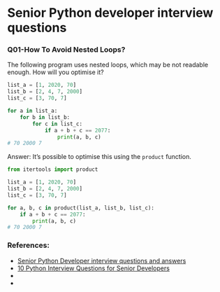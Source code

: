 # Senior Python developer interview questions
### Q01-How To Avoid Nested Loops?
The following program uses nested loops, which may be not readable enough. How will you optimise it?
```python
list_a = [1, 2020, 70]
list_b = [2, 4, 7, 2000]
list_c = [3, 70, 7]

for a in list_a:
    for b in list_b:
        for c in list_c:
            if a + b + c == 2077:
                print(a, b, c)
# 70 2000 7
```
Answer:
It’s possible to optimise this using the `product` function.
```python
from itertools import product

list_a = [1, 2020, 70]
list_b = [2, 4, 7, 2000]
list_c = [3, 70, 7]

for a, b, c in product(list_a, list_b, list_c):
    if a + b + c == 2077:
        print(a, b, c)
# 70 2000 7
```



### References:
- [Senior Python Developer interview questions and answers](https://resources.workable.com/senior-python-developer-interview-questions)
- [10 Python Interview Questions for Senior Developers](https://medium.com/techtofreedom/10-python-interview-questions-for-senior-developers-4fefe773719a)
- []()
- []()